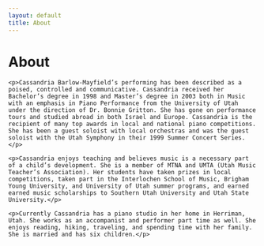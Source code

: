 ```yaml
---
layout: default
title: About
---
```


<div class="post">
	<h1 class="pageTitle">About</h1>

    <p>Cassandria Barlow-Mayfield’s performing has been described as a poised, controlled and communicative. Cassandria received her Bachelor’s degree in 1998 and Master’s degree in 2003 both in Music with an emphasis in Piano Performance from the University of Utah under the direction of Dr. Bonnie Gritton. She has gone on performance tours and studied abroad in both Israel and Europe. Cassandria is the recipient of many top awards in local and national piano competitions. She has been a guest soloist with local orchestras and was the guest soloist with the Utah Symphony in their 1999 Summer Concert Series.</p>

    <p>Cassandria enjoys teaching and believes music is a necessary part of a child’s development. She is a member of MTNA and UMTA (Utah Music Teacher’s Association). Her students have taken prizes in local competitions, taken part in the Interlochen School of Music, Brigham Young University, and University of Utah summer programs, and earned earned music scholarships to Southern Utah University and Utah State University.</p>

    <p>Currently Cassandria has a piano studio in her home in Herriman, Utah. She works as an accompanist and performer part time as well. She enjoys reading, hiking, traveling, and spending time with her family. She is married and has six children.</p>
</div>
